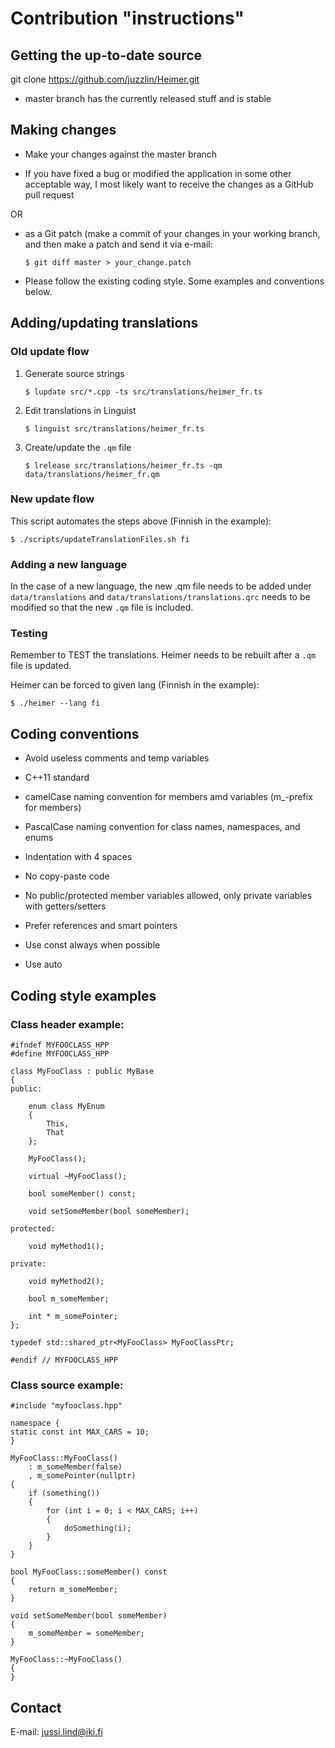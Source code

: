 # Contribution "instructions"

## Getting the up-to-date source

git clone https://github.com/juzzlin/Heimer.git

- master branch has the currently released stuff and is stable

## Making changes

- Make your changes against the master branch

- If you have fixed a bug or modified the application in some other acceptable way,
I most likely want to receive the changes as a GitHub pull request

OR

- as a Git patch (make a commit of your changes in your working branch,
and then make a patch and send it via e-mail:

    `$ git diff master > your_change.patch`

- Please follow the existing coding style. Some examples and conventions below.

## Adding/updating translations

### Old update flow

1) Generate source strings

    `$ lupdate src/*.cpp -ts src/translations/heimer_fr.ts`

2) Edit translations in Linguist

    `$ linguist src/translations/heimer_fr.ts`

3) Create/update the `.qm` file

    `$ lrelease src/translations/heimer_fr.ts -qm data/translations/heimer_fr.qm`

### New update flow

This script automates the steps above (Finnish in the example):

`$ ./scripts/updateTranslationFiles.sh fi`

### Adding a new language

In the case of a new language, the new .qm file needs to be added under `data/translations` and
`data/translations/translations.qrc` needs to be modified so that the new `.qm` file is included.

### Testing

Remember to TEST the translations. Heimer needs to be rebuilt after a `.qm` file is updated.

Heimer can be forced to given lang (Finnish in the example):

`$ ./heimer --lang fi`

## Coding conventions

* Avoid useless comments and temp variables

* C++11 standard

* camelCase naming convention for members amd variables (m_-prefix for members)

* PascalCase naming convention for class names, namespaces, and enums

* Indentation with 4 spaces

* No copy-paste code

* No public/protected member variables allowed, only private variables with getters/setters

* Prefer references and smart pointers

* Use const always when possible

* Use auto

## Coding style examples

### Class header example:

```
#ifndef MYFOOCLASS_HPP
#define MYFOOCLASS_HPP

class MyFooClass : public MyBase
{
public:

    enum class MyEnum
    {
        This,
        That
    };

    MyFooClass();

    virtual ~MyFooClass();

    bool someMember() const;

    void setSomeMember(bool someMember);

protected:

    void myMethod1();

private:

    void myMethod2();

    bool m_someMember;

    int * m_somePointer;
};

typedef std::shared_ptr<MyFooClass> MyFooClassPtr;

#endif // MYFOOCLASS_HPP
```

### Class source example:

```
#include "myfooclass.hpp"

namespace {
static const int MAX_CARS = 10;
}

MyFooClass::MyFooClass()
    : m_someMember(false)
    , m_somePointer(nullptr)
{
    if (something())
    {
        for (int i = 0; i < MAX_CARS; i++)
        {
            doSomething(i);
        }
    }
}

bool MyFooClass::someMember() const
{
    return m_someMember;
}

void setSomeMember(bool someMember)
{
    m_someMember = someMember;
}

MyFooClass::~MyFooClass()
{
}
```

## Contact

E-mail: <jussi.lind@iki.fi>
